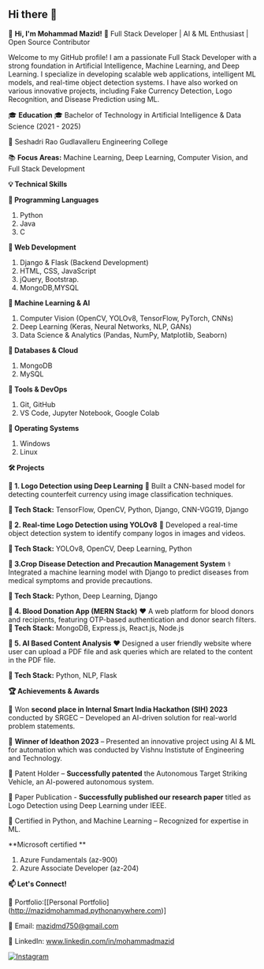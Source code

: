 ## Hi there 👋

👋 **Hi, I'm Mohammad Mazid!**
🚀 Full Stack Developer | AI & ML Enthusiast | Open Source Contributor

Welcome to my GitHub profile! I am a passionate Full Stack Developer with a strong foundation in Artificial Intelligence, Machine Learning, and Deep Learning. 
I specialize in developing scalable web applications, intelligent ML models, and real-time object detection systems. I have also worked on various innovative projects, 
including Fake Currency Detection, Logo Recognition, and Disease Prediction using ML.


🎓 **Education**
🎓 Bachelor of Technology in Artificial Intelligence & Data Science (2021 - 2025)

📍 Seshadri Rao Gudlavalleru Engineering College

📚 **Focus Areas:** Machine Learning, Deep Learning, Computer Vision, and Full Stack Development


**💡 Technical Skills**

**🔹 Programming Languages**

1. Python 
2. Java
3. C

**🔹 Web Development**

1. Django & Flask (Backend Development)
2. HTML, CSS, JavaScript
3. jQuery, Bootstrap.
4. MongoDB,MYSQL

**🔹 Machine Learning & AI**

1. Computer Vision (OpenCV, YOLOv8, TensorFlow, PyTorch, CNNs)
2. Deep Learning (Keras, Neural Networks, NLP, GANs)
3. Data Science & Analytics (Pandas, NumPy, Matplotlib, Seaborn)

**🔹 Databases & Cloud**

1. MongoDB
2. MySQL


**🔹 Tools & DevOps**

1. Git, GitHub
2. VS Code, Jupyter Notebook, Google Colab

**🔹 Operating Systems**

1. Windows
2. Linux


**🛠 Projects**

**🔹 1. Logo Detection using Deep Learning**
📝 Built a CNN-based model for detecting counterfeit currency using image classification techniques.

**🔧 Tech Stack:** TensorFlow, OpenCV, Python, Django, CNN-VGG19, Django

**🔹 2. Real-time Logo Detection using YOLOv8**
📸 Developed a real-time object detection system to identify company logos in images and videos.

**🔧 Tech Stack:** YOLOv8, OpenCV, Deep Learning, Python

**🔹 3.Crop Disease Detection and Precaution Management System**
⚕️ Integrated a machine learning model with Django to predict diseases from medical symptoms and provide precautions.

**🔧 Tech Stack:** Python, Deep Learning, Django

**🔹 4. Blood Donation App (MERN Stack)**
❤️ A web platform for blood donors and recipients, featuring OTP-based authentication and donor search filters.
**🔧 Tech Stack:** MongoDB, Express.js, React.js, Node.js

**🔹 5. AI Based Content Analysis**
❤️ Designed a user friendly website where user can upload a PDF file and ask queries which are related to the content in the PDF file. 

**🔧 Tech Stack:** Python, NLP, Flask


**🏆 Achievements & Awards**

🏅 Won **second place in Internal Smart India Hackathon (SIH) 2023** conducted by SRGEC – Developed an AI-driven solution for real-world problem statements.

🏅 **Winner of Ideathon 2023** – Presented an innovative project using AI & ML for automation which was conducted by Vishnu Instistute of Engineering and Technology.

🏅 Patent Holder – **Successfully patented** the Autonomous Target Striking Vehicle, an AI-powered autonomous system.

🏅 Paper Publication - **Successfully published our research paper** titled as Logo Detection using Deep Learning under IEEE.

🏅 Certified in Python, and Machine Learning – Recognized for expertise in ML.

**Microsoft certified **
1. Azure Fundamentals (az-900)
2. Azure Associate Developer (az-204)


**📫 Let's Connect!**

💼 Portfolio:[[Personal Portfolio] (http://mazidmohammad.pythonanywhere.com)]

📧 Email: mazidmd750@gmail.com

🔗 LinkedIn: www.linkedin.com/in/mohammadmazid

[![Instagram](https://img.shields.io/badge/Instagram-%23E4405F.svg?style=for-the-badge&logo=instagram&logoColor=white)](https://www.instagram.com/immazid_786/)








